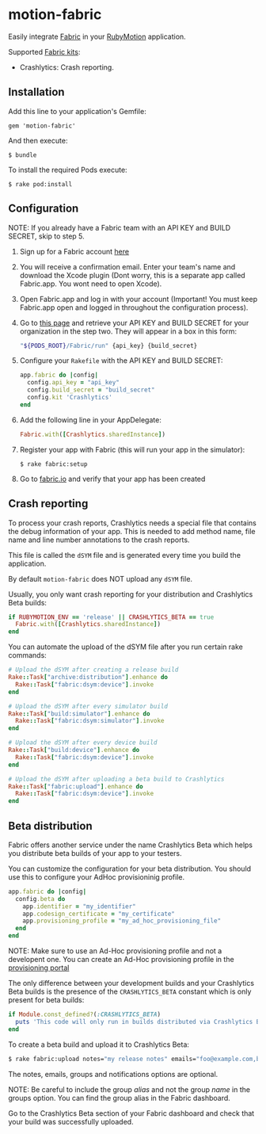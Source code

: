 # motion-fabric

Easily integrate [Fabric](https://fabric.io) in your [RubyMotion](http://www.rubymotion.com) application.

Supported [Fabric kits](https://fabric.io/kits):

- Crashlytics: Crash reporting.

## Installation

Add this line to your application's Gemfile:

    gem 'motion-fabric'

And then execute:

    $ bundle
    
To install the required Pods execute:

    $ rake pod:install
    
## Configuration

NOTE: If you already have a Fabric team with an API KEY and BUILD SECRET, skip to step 5.

1. Sign up for a Fabric account [here](https://fabric.io/sign_up)
2. You will receive a confirmation email. Enter your team's name and download the Xcode plugin (Dont worry, this is a separate app called Fabric.app. You wont need to open Xcode).
3. Open Fabric.app and log in with your account (Important! You must keep Fabric.app open and logged in throughout the configuration process).
4. Go to [this page](https://fabric.io/kits/ios/crashlytics/install) and retrieve your API KEY and BUILD SECRET for your organization in the step two. They will appear in a box in this form:

    ```bash
    "${PODS_ROOT}/Fabric/run" {api_key} {build_secret}
    ```
5. Configure your `Rakefile` with the API KEY and BUILD SECRET:

    ```ruby
    app.fabric do |config|
      config.api_key = "api_key"
      config.build_secret = "build_secret"
      config.kit 'Crashlytics'
    end
    ```
6. Add the following line in your AppDelegate:

    ```ruby
    Fabric.with([Crashlytics.sharedInstance])
    ``` 
7. Register your app with Fabric (this will run your app in the simulator):

    ```
    $ rake fabric:setup
    ```
8. Go to [fabric.io](https://fabric.io) and verify that your app has been created


## Crash reporting

To process your crash reports, Crashlytics needs a special file that contains the debug information of your app. This is needed to add method name, file name and line number annotations to the crash reports.

This file is called the `dSYM` file and is generated every time you build the application.

By default `motion-fabric` does NOT upload any `dSYM` file.

Usually, you only want crash reporting for your distribution and Crashlytics 
Beta builds:

```ruby
if RUBYMOTION_ENV == 'release' || CRASHLYTICS_BETA == true
  Fabric.with([Crashlytics.sharedInstance]) 
end
```

You can automate the upload of the dSYM file after you run certain rake commands:

```ruby
# Upload the dSYM after creating a release build
Rake::Task["archive:distribution"].enhance do
  Rake::Task["fabric:dsym:device"].invoke
end

# Upload the dSYM after every simulator build
Rake::Task["build:simulator"].enhance do
  Rake::Task["fabric:dsym:simulator"].invoke
end

# Upload the dSYM after every device build
Rake::Task["build:device"].enhance do
  Rake::Task["fabric:dsym:device"].invoke
end

# Upload the dSYM after uploading a beta build to Crashlytics
Rake::Task["fabric:upload"].enhance do
  Rake::Task["fabric:dsym:device"].invoke
end
```

## Beta distribution

Fabric offers another service under the name Crashlytics Beta which helps you
distribute beta builds of your app to your testers.

You can customize the configuration for your beta distribution. You should use
this to configure your AdHoc provisioninig profile.

```ruby
app.fabric do |config|
  config.beta do
    app.identifier = "my_identifier"
    app.codesign_certificate = "my_certificate"
    app.provisioning_profile = "my_ad_hoc_provisioning_file"
  end
end
```

NOTE: Make sure to use an Ad-Hoc provisioning profile and not a developent one.
You can create an Ad-Hoc provisioning profile in the [provisioning portal](https://developer.apple.com/account/ios/certificate/)

The only difference between your development builds and your Crashlytics Beta
builds is the presence of the `CRASHLYTICS_BETA` constant which is only present
for beta builds:

```ruby
if Module.const_defined?(:CRASHLYTICS_BETA)
  puts 'This code will only run in builds distributed via Crashlytics Beta'
end
```

To create a beta build and upload it to Crashlytics Beta:

```bash
$ rake fabric:upload notes="my release notes" emails="foo@example.com,bar@example.com" groups="group1,group2" notifications=YES
```

The notes, emails, groups and notifications options are optional.

NOTE: Be careful to include the group *alias* and not the group *name* in the groups option. You can find the group alias in the Fabric dashboard.

Go to the Crashlytics Beta section of your Fabric dashboard and check that your
build was successfully uploaded.

